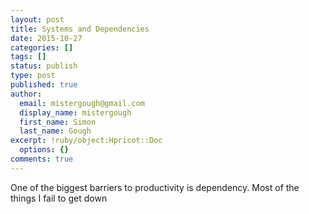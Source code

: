 ```yaml
---
layout: post
title: Systems and Dependencies
date: 2015-10-27
categories: []
tags: []
status: publish
type: post
published: true
author:
  email: mistergough@gmail.com
  display_name: mistergough
  first_name: Simon
  last_name: Gough
excerpt: !ruby/object:Hpricot::Doc
  options: {}
comments: true
---
```

One of the biggest barriers to productivity is dependency. Most of the things I fail to get down 
